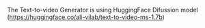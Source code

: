 The Text-to-video Generator is using HuggingFace Difussion model (https://huggingface.co/ali-vilab/text-to-video-ms-1.7b)
